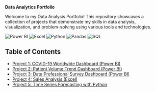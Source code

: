 **Data Analytics Portfolio**

Welcome to my Data Analysis Portfolio! 
This repository showcases a collection of projects that demonstrate my skills in data analysis, visualization, and problem-solving using various tools and technologies.

![Power BI](https://img.shields.io/badge/-Power%20BI-F2C811?logo=powerbi&logoColor=black)
![Excel](https://img.shields.io/badge/-Microsoft%20Excel-217346?logo=microsoft-excel&logoColor=white)
![Python](https://img.shields.io/badge/-Python-3776AB?logo=python&logoColor=white)
![Pandas](https://img.shields.io/badge/-Pandas-150458?logo=pandas)
![SQL](https://img.shields.io/badge/-MySQL-4479A1?logo=mysql&logoColor=white)

##  Table of Contents

- [Project 1: COVID-19 Worldwide Dashboard (Power BI)](./covid-dashboard)
- [Project 2: Patient Volume Trend Dashboard (Power BI)](./patient-volume-trend)
- [Project 3: Data Professional Survey Dashboard (Power BI)](./survey-dashboard)
- [Project 4: Sales Analysis (Excel)](./sales-analysis)
- [Project 5: Time Series Forecasting with Python](./time-series-forecasting)



